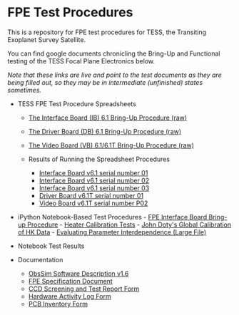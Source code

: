 # FPE Test Procedures

This is a repository for FPE test procedures for TESS, the Transiting Exoplanet Survey Satellite.

You can find google documents chronicling the Bring-Up and Functional testing of the TESS Focal Plane Electronics below.

*Note that these links are live and point to the test documents as they are being filled out, so they may be in intermediate (unfinished) states sometimes.*

 - TESS FPE Test Procedure Spreadsheets	
 	-   [The Interface Board (IB) 6.1 Bring-Up Procedure (raw)](https://docs.google.com/spreadsheets/d/197HwsV80ct74BjY3-Re4onY13HcxfjMgaWJ9r8uIrdw/pubhtml)
 	- [The Driver Board (DB) 6.1 Bring-Up Procedure (raw)](https://docs.google.com/spreadsheets/d/1B3mBj33V3URHDzKB56Vkvr-P43x7V8SK1klAU9T_6Z4/pubhtml)
 	- [The Video Board (VB) 6.1/6.1T Bring-Up Procedure (raw)](https://docs.google.com/spreadsheets/d/1UoKOHAbLbFrammEVuB3rRf9BqRnXN5CZ8Wm3yF4vh7k/pubhtml)
 		
	-  Results of Running the Spreadsheet Procedures
         -  [Interface Board v6.1 serial number 01](https://docs.google.com/spreadsheets/d/1Jth4kzlmiR1xc8IyMyThWyRnzhoOawIqR09JXtEwbsA/pubhtml)
         -  [Interface Board v6.1 serial number 02](https://docs.google.com/spreadsheets/d/1cdOb6zhT8l8cEI_AKyKQOUxFPZbOnEcXi6Y8bXI0Kn4/pubhtml)
         -  [Interface Board v6.1 serial number 03](https://docs.google.com/spreadsheets/d/16yvSoezxYZQGF5rz9ZloTvX9ctHodaWL5blikKrIo9Q/pubhtml)
         -  [Driver Board v6.1T serial number 01](https://docs.google.com/spreadsheets/d/1ilWu7butnJs5DCfRN_3EjEbkFsgLe8PWmQymnCid_m4/pubhtml)
         -  [Video Board v6.1T serial number P02](https://docs.google.com/spreadsheets/d/1RayjGJEOZ38d7jx8WvxhKpaqJrlQ2zH7oOPJleOkZXk/pubhtml)

- iPython Notebook-Based Test Procedures
       - [FPE Interface Board Bring-up Procedure](https://github.com/TESScience/FPE_Test_Procedures/blob/master/FPE%20Interface%20Bring-Up%20Notebook.ipynb)
       - [Heater Calibration Tests](https://github.com/TESScience/FPE_Test_Procedures/blob/master/Heater%20Calibration%20Tests.ipynb)
       - [John Doty's Global Calibration of HK Data](https://github.com/TESScience/FPE_Test_Procedures/blob/master/John%20Doty's%20Global%20Calibration%20of%20the%20Housekeeping%20Data%20Collection.ipynb)
       - [Evaluating Parameter Interdependence (Large File)](https://github.com/TESScience/FPE_Test_Procedures/blob/master/Evaluating%20Parameter%20Interdependence.ipynb)

- Notebook Test Results

- Documentation
    - [ObsSim Software Description v1.6](https://github.com/TESScience/Observatory_Simulator_MCS/blob/master/ObsSimUM1_6.pdf)
    - [FPE Specification Document](https://github.com/TESScience/FPE/raw/master/FPE/Documentation/FPE.pdf)
    - [CCD Screening and Test Report Form](https://docs.google.com/spreadsheets/d/1-ysKDKKj_qyiQhHkX8iTwmzbxIl74rTQ9_-PTp3I1qM/pubhtml)
    - [Hardware Activity Log Form](https://docs.google.com/spreadsheets/d/1F13pmJN5lLdmYBxVNSkqcVn-lQWhI8_q9wMNZl-ucBo/pubhtml)
    - [PCB Inventory Form](https://docs.google.com/spreadsheets/d/11yHnttYRuMmB8kuYsPuWVKxJ2wTGB0WlBr33tAbMcZo/pubhtml)